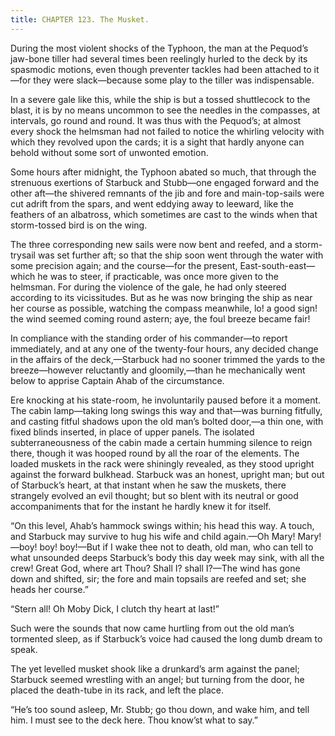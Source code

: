 ```yaml
---
title: CHAPTER 123. The Musket.
---
```


During the most violent shocks of the Typhoon, the man at the Pequod’s jaw-bone tiller had several times been reelingly hurled to the deck by its spasmodic motions, even though preventer tackles had been attached to it—for they were slack—because some play to the tiller was indispensable.

In a severe gale like this, while the ship is but a tossed shuttlecock to the blast, it is by no means uncommon to see the needles in the compasses, at intervals, go round and round. It was thus with the Pequod’s; at almost every shock the helmsman had not failed to notice the whirling velocity with which they revolved upon the cards; it is a sight that hardly anyone can behold without some sort of unwonted emotion.

Some hours after midnight, the Typhoon abated so much, that through the strenuous exertions of Starbuck and Stubb—one engaged forward and the other aft—the shivered remnants of the jib and fore and main-top-sails were cut adrift from the spars, and went eddying away to leeward, like the feathers of an albatross, which sometimes are cast to the winds when that storm-tossed bird is on the wing.

The three corresponding new sails were now bent and reefed, and a storm-trysail was set further aft; so that the ship soon went through the water with some precision again; and the course—for the present, East-south-east—which he was to steer, if practicable, was once more given to the helmsman. For during the violence of the gale, he had only steered according to its vicissitudes. But as he was now bringing the ship as near her course as possible, watching the compass meanwhile, lo! a good sign! the wind seemed coming round astern; aye, the foul breeze became fair!

In compliance with the standing order of his commander—to report immediately, and at any one of the twenty-four hours, any decided change in the affairs of the deck,—Starbuck had no sooner trimmed the yards to the breeze—however reluctantly and gloomily,—than he mechanically went below to apprise Captain Ahab of the circumstance.

Ere knocking at his state-room, he involuntarily paused before it a moment. The cabin lamp—taking long swings this way and that—was burning fitfully, and casting fitful shadows upon the old man’s bolted door,—a thin one, with fixed blinds inserted, in place of upper panels. The isolated subterraneousness of the cabin made a certain humming silence to reign there, though it was hooped round by all the roar of the elements. The loaded muskets in the rack were shiningly revealed, as they stood upright against the forward bulkhead. Starbuck was an honest, upright man; but out of Starbuck’s heart, at that instant when he saw the muskets, there strangely evolved an evil thought; but so blent with its neutral or good accompaniments that for the instant he hardly knew it for itself.

“On this level, Ahab’s hammock swings within; his head this way. A touch, and Starbuck may survive to hug his wife and child again.—Oh Mary! Mary!—boy! boy! boy!—But if I wake thee not to death, old man, who can tell to what unsounded deeps Starbuck’s body this day week may sink, with all the crew! Great God, where art Thou? Shall I? shall I?—The wind has gone down and shifted, sir; the fore and main topsails are reefed and set; she heads her course.”

“Stern all! Oh Moby Dick, I clutch thy heart at last!”

Such were the sounds that now came hurtling from out the old man’s tormented sleep, as if Starbuck’s voice had caused the long dumb dream to speak.

The yet levelled musket shook like a drunkard’s arm against the panel; Starbuck seemed wrestling with an angel; but turning from the door, he placed the death-tube in its rack, and left the place.

“He’s too sound asleep, Mr. Stubb; go thou down, and wake him, and tell him. I must see to the deck here. Thou know’st what to say.”